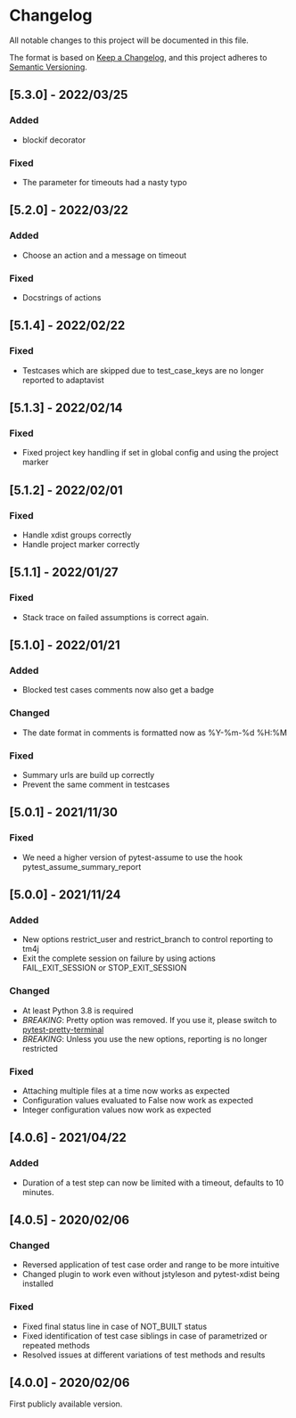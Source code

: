 # Changelog

All notable changes to this project will be documented in this file.

The format is based on [Keep a Changelog](https://keepachangelog.com/en/1.0.0/), and this project adheres to [Semantic Versioning](https://semver.org/spec/v2.0.0.html).

## [5.3.0] - 2022/03/25

### Added

* blockif decorator

### Fixed

* The parameter for timeouts had a nasty typo

## [5.2.0] - 2022/03/22

### Added

* Choose an action and a message on timeout

### Fixed

* Docstrings of actions

## [5.1.4] - 2022/02/22

### Fixed

* Testcases which are skipped due to test_case_keys are no longer reported to adaptavist

## [5.1.3] - 2022/02/14

### Fixed

* Fixed project key handling if set in global config and using the project marker

## [5.1.2] - 2022/02/01

### Fixed

* Handle xdist groups correctly
* Handle project marker correctly

## [5.1.1] - 2022/01/27

### Fixed

* Stack trace on failed assumptions is correct again.

## [5.1.0] - 2022/01/21

### Added

* Blocked test cases comments now also get a badge

### Changed

* The date format in comments is formatted now as %Y-%m-%d %H:%M

### Fixed

* Summary urls are build up correctly
* Prevent the same comment in testcases

## [5.0.1] - 2021/11/30

### Fixed

* We need a higher version of pytest-assume to use the hook pytest_assume_summary_report

## [5.0.0] - 2021/11/24

### Added

* New options restrict_user and restrict_branch to control reporting to tm4j
* Exit the complete session on failure by using actions FAIL_EXIT_SESSION or STOP_EXIT_SESSION

### Changed

* At least Python 3.8 is required
* *BREAKING*: Pretty option was removed. If you use it, please switch to [pytest-pretty-terminal](https://github.com/devolo/pytest-pretty-terminal)
* *BREAKING*: Unless you use the new options, reporting is no longer restricted

### Fixed

* Attaching multiple files at a time now works as expected
* Configuration values evaluated to False now work as expected
* Integer configuration values now work as expected

## [4.0.6] - 2021/04/22

### Added

* Duration of a test step can now be limited with a timeout, defaults to 10 minutes.

## [4.0.5] - 2020/02/06

### Changed

* Reversed application of test case order and range to be more intuitive
* Changed plugin to work even without jstyleson and pytest-xdist being installed

### Fixed

* Fixed final status line in case of NOT_BUILT status
* Fixed identification of test case siblings in case of parametrized or repeated methods
* Resolved issues at different variations of test methods and results

## [4.0.0] - 2020/02/06

First publicly available version.
